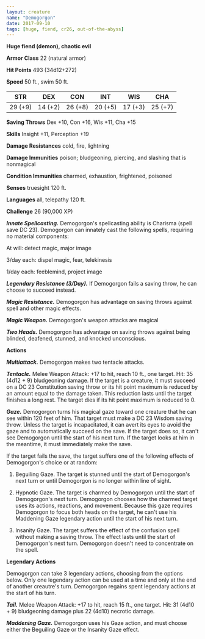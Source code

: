 ```yaml
---
layout: creature
name: "Demogorgon"
date: 2017-09-10
tags: [huge, fiend, cr26, out-of-the-abyss]
---
```


**Huge fiend (demon), chaotic evil**

**Armor Class** 22 (natural armor)

**Hit Points** 493 (34d12+272)

**Speed** 50 ft., swim 50 ft.

|   STR   |   DEX   |   CON   |   INT   |   WIS   |   CHA   |
|:-----:|:-----:|:-----:|:-----:|:-----:|:-----:|
| 29 (+9) | 14 (+2) | 26 (+8) | 20 (+5) | 17 (+3) | 25 (+7) |

**Saving Throws** Dex +10, Con +16, Wis +11, Cha +15

**Skills** Insight +11, Perception +19

**Damage Resistances** cold, fire, lightning

**Damage Immunities** poison; bludgeoning, piercing, and slashing that is nonmagical

**Condition Immunities** charmed, exhaustion, frightened, poisoned

**Senses** truesight 120 ft.

**Languages** all, telepathy 120 ft.

**Challenge** 26 (90,000 XP)

***Innate Spellcasting.*** Demogorgon's spellcasting ability is Charisma (spell save DC 23). Demogorgon can innately cast the following spells, requiring no material components:

At will: detect magic, major image

3/day each: dispel magic, fear, telekinesis

1/day each: feeblemind, project image

***Legendary Resistance (3/Day).*** If Demogorgon fails a saving throw, he can choose to succeed instead.

***Magic Resistance.*** Demogorgon has advantage on saving throws against spell and other magic effects.

***Magic Weapon.*** Demogorgon's weapon attacks are magical

***Two Heads.*** Demogorgon has advantage on saving throws against being blinded, deafened, stunned, and knocked unconscious.

**Actions**

***Multiattack.*** Demogorgon makes two tentacle attacks.

***Tentacle.*** Melee Weapon Attack: +17 to hit, reach 10 ft., one target. Hit: 35 (4d12 + 9) bludgeoning damage. If the target is a creature, it must succeed on a DC 23 Constitution saving throw or its hit point maximum is reduced by an amount equal to the damage taken. This reduction lasts until the target finishes a long rest. The target dies if its hit point maximum is reduced to 0.

***Gaze.*** Demogorgon turns his magical gaze toward one creature that he can see within 120 feet of him. That target must make a DC 23 Wisdom saving throw. Unless the target is incapacitated, it can avert its eyes to avoid the gaze and to automatically succeed on the save. If the target does so, it can't see Demogorgon until the start of his next turn. If the target looks at him in the meantime, it must immediately make the save.

If the target fails the save, the target suffers one of the following effects of Demogorgon's choice or at random:

1. Beguiling Gaze. The target is stunned until the start of Demogorgon's next turn or until Demogorgon is no longer within line of sight.

2. Hypnotic Gaze. The target is charmed by Demogorgon until the start of Demogorgon's next turn. Demogorgon chooses how the charmed target uses its actions, reactions, and movement. Because this gaze requires Demogorgon to focus both heads on the target, he can't use his Maddening Gaze legendary action until the start of his next turn.

3. Insanity Gaze. The target suffers the effect of the confusion spell without making a saving throw. The effect lasts until the start of Demogorgon's next turn. Demogorgon doesn't need to concentrate on the spell.

**Legendary Actions**

Demogorgon can take 3 legendary actions, choosing from the options below. Only one legendary action can be used at a time and only at the end of another creautre's turn. Demogorgon regains spent legendary actions at the start of his turn.

***Tail.*** Melee Weapon Attack: +17 to hit, reach 15 ft., one target. Hit: 31 (4d10 + 9) bludgeoning damage plus 22 (4d10) necrotic damage.

***Maddening Gaze.*** Demogorgon uses his Gaze action, and must choose either the Beguiling Gaze or the Insanity Gaze effect.


